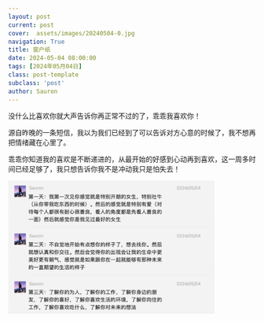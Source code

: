 ```yaml
---
layout: post
current: post
cover:  assets/images/20240504-0.jpg
navigation: True
title: 窗户纸
date: 2024-05-04 08:00:00
tags: [2024年05月04日]
class: post-template
subclass: 'post'
author: Sauron
---
```


<p>没什么比喜欢你就大声告诉你再正常不过的了，乖乖我喜欢你！</p>

<p>源自昨晚的一条短信，我以为我们已经到了可以告诉对方心意的时候了，我不想再把情绪藏在心里了。</p>
<p>乖乖你知道我的喜欢是不断递进的，从最开始的好感到心动再到喜欢，这一周多时间已经足够了，我只想告诉你我不是冲动我只是怕失去！</p>
<p><img src="assets/images/20240504-1.jpg" alt="20240504-1" width="420" /></p>


